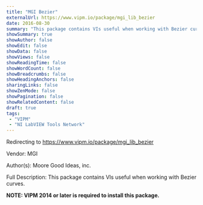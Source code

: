 ```yaml
---
title: "MGI Bezier"
externalUrl: https://www.vipm.io/package/mgi_lib_bezier
date: 2016-08-30
summary: "This package contains VIs useful when working with Bezier curves."
showSummary: true
showAuthor: false
showEdit: false
showData: false
showViews: false
showReadingTime: false
showWordCount: false
showBreadcrumbs: false
showHeadingAnchors: false
sharingLinks: false
showZenMode: false
showPagination: false
showRelatedContent: false
draft: true
tags:
 - "VIPM"
 - "NI LabVIEW Tools Network"
---
```


Redirecting to https://www.vipm.io/package/mgi_lib_bezier

Vendor: MGI

Author(s): Moore Good Ideas, inc.
 
Full Description:
This package contains VIs useful when working with Bezier curves.

**NOTE:  VIPM 2014 or later  is required to install this package.**